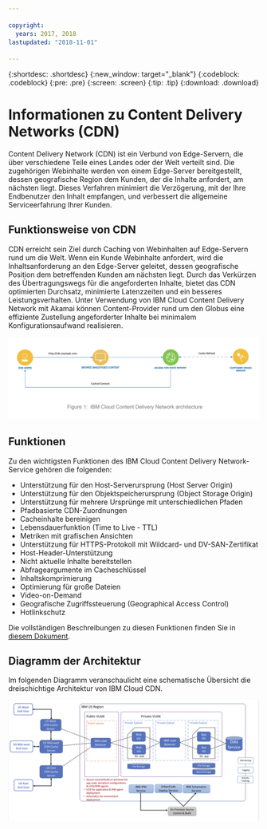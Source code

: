 ```yaml
---

copyright:
  years: 2017, 2018
lastupdated: "2018-11-01"

---
```


{:shortdesc: .shortdesc}
{:new_window: target="_blank"}
{:codeblock: .codeblock}
{:pre: .pre}
{:screen: .screen}
{:tip: .tip}
{:download: .download}

# Informationen zu Content Delivery Networks (CDN)

Content Delivery Network (CDN) ist ein Verbund von Edge-Servern, die über verschiedene Teile eines Landes oder der Welt verteilt sind. Die zugehörigen Webinhalte werden von einem Edge-Server bereitgestellt, dessen geografische Region dem Kunden, der die Inhalte anfordert, am nächsten liegt. Dieses Verfahren minimiert die Verzögerung, mit der Ihre Endbenutzer den Inhalt empfangen, und verbessert die allgemeine Serviceerfahrung Ihrer Kunden.

## Funktionsweise von CDN

CDN erreicht sein Ziel durch Caching von Webinhalten auf Edge-Servern rund um die Welt. Wenn ein Kunde Webinhalte anfordert, wird die Inhaltsanforderung an den Edge-Server geleitet, dessen geografische Position dem betreffenden Kunden am nächsten liegt. Durch das Verkürzen des Übertragungswegs für die angeforderten Inhalte, bietet das CDN optimierten Durchsatz, minimierte Latenzzeiten und ein besseres Leistungsverhalten. Unter Verwendung von IBM Cloud Content Delivery Network mit Akamai können Content-Provider rund um den Globus eine effiziente Zustellung angeforderter Inhalte bei minimalem Konfigurationsaufwand realisieren.

![CDN-Übersichtsdiagramm](images/high-level-cdn-diagram.png)

## Funktionen

Zu den wichtigsten Funktionen des IBM Cloud Content Delivery Network-Service gehören die folgenden:
  * Unterstützung für den Host-Serverursprung (Host Server Origin)
  * Unterstützung für den Objektspeicherursprung (Object Storage Origin)
  * Unterstützung für mehrere Ursprünge mit unterschiedlichen Pfaden
  * Pfadbasierte CDN-Zuordnungen
  * Cacheinhalte bereinigen
  * Lebensdauerfunktion (Time to Live - TTL)
  * Metriken mit grafischen Ansichten
  * Unterstützung für HTTPS-Protokoll mit Wildcard- und DV-SAN-Zertifikat
  * Host-Header-Unterstützung
  * Nicht aktuelle Inhalte bereitstellen
  * Abfrageargumente im Cacheschlüssel
  * Inhaltskomprimierung
  * Optimierung für große Dateien
  * Video-on-Demand
  * Geografische Zugriffssteuerung (Geographical Access Control)
  * Hotlinkschutz

Die vollständigen Beschreibungen zu diesen Funktionen finden Sie in [diesem Dokument](feature-descriptions.html#feature-descriptions).

## Diagramm der Architektur

Im folgenden Diagramm veranschaulicht eine schematische Übersicht die dreischichtige Architektur von IBM Cloud CDN.

![Diagramm der Architektur](images/3-tier-architecture.png)
